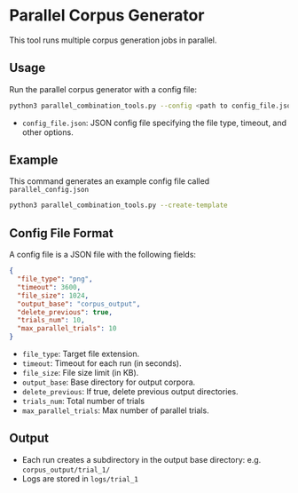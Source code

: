 # Parallel Corpus Generator

This tool runs multiple corpus generation jobs in parallel.

## Usage

Run the parallel corpus generator with a config file:

```bash
python3 parallel_combination_tools.py --config <path to config_file.json>
```

- `config_file.json`: JSON config file specifying the file type, timeout, and other options.

## Example

This command generates an example config file called `parallel_config.json`
```bash
python3 parallel_combination_tools.py --create-template
```

## Config File Format

A config file is a JSON file with the following fields:

```json
{
  "file_type": "png",
  "timeout": 3600,
  "file_size": 1024,
  "output_base": "corpus_output",
  "delete_previous": true,
  "trials_num": 10,
  "max_parallel_trials": 10
}
```

- `file_type`: Target file extension.
- `timeout`: Timeout for each run (in seconds).
- `file_size`: File size limit (in KB).
- `output_base`: Base directory for output corpora.
- `delete_previous`: If true, delete previous output directories.
- `trials_num`: Total number of trials
- `max_parallel_trials`: Max number of parallel trials.

## Output

- Each run creates a subdirectory in the output base directory: e.g. `corpus_output/trial_1/`
- Logs are stored in `logs/trial_1`
